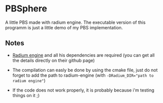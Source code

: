 # PBSphere
A little PBS made with radium engine.
The executable version of this programm is just a little demo of my PBS implementation.

## Notes

- [Radium engine] and all his dependencies are required (you can get all the details directly on their github page)

- The compilation can easly be done by using the cmake file, just do not forget to add the path to radium-engine (with ```-DRadium_DIR="path to radium engine"```)

- If the code does not work properly, it is probably because i'm testing things on it ;)



[Radium engine]: https://github.com/STORM-IRIT/Radium-Engine
